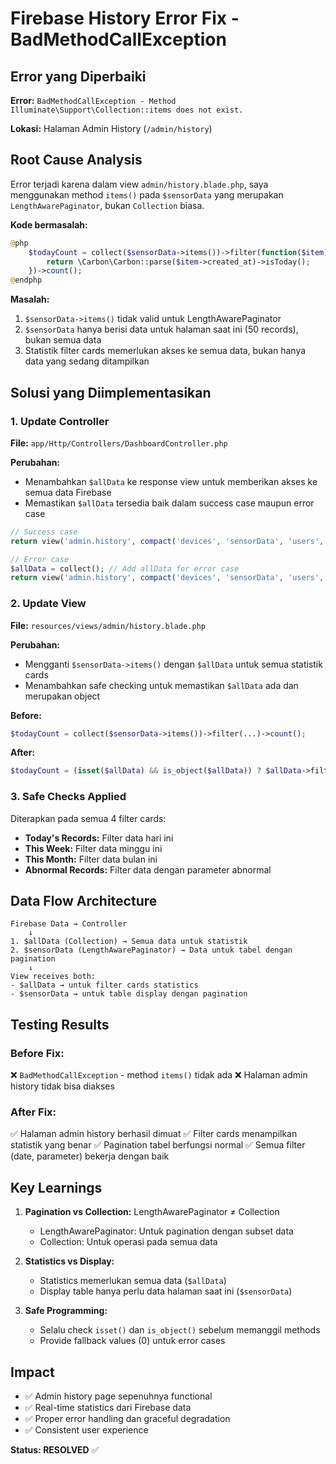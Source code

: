 # Firebase History Error Fix - BadMethodCallException

## Error yang Diperbaiki

**Error:** `BadMethodCallException - Method Illuminate\Support\Collection::items does not exist.`

**Lokasi:** Halaman Admin History (`/admin/history`)

## Root Cause Analysis

Error terjadi karena dalam view `admin/history.blade.php`, saya menggunakan method `items()` pada `$sensorData` yang merupakan `LengthAwarePaginator`, bukan `Collection` biasa.

**Kode bermasalah:**

```php
@php
    $todayCount = collect($sensorData->items())->filter(function($item) {
        return \Carbon\Carbon::parse($item->created_at)->isToday();
    })->count();
@endphp
```

**Masalah:**

1. `$sensorData->items()` tidak valid untuk LengthAwarePaginator
2. `$sensorData` hanya berisi data untuk halaman saat ini (50 records), bukan semua data
3. Statistik filter cards memerlukan akses ke semua data, bukan hanya data yang sedang ditampilkan

## Solusi yang Diimplementasikan

### 1. Update Controller

**File:** `app/Http/Controllers/DashboardController.php`

**Perubahan:**

-   Menambahkan `$allData` ke response view untuk memberikan akses ke semua data Firebase
-   Memastikan `$allData` tersedia baik dalam success case maupun error case

```php
// Success case
return view('admin.history', compact('devices', 'sensorData', 'users', 'totalSensorData', 'allData'));

// Error case
$allData = collect(); // Add allData for error case
return view('admin.history', compact('devices', 'sensorData', 'users', 'totalSensorData', 'allData'));
```

### 2. Update View

**File:** `resources/views/admin/history.blade.php`

**Perubahan:**

-   Mengganti `$sensorData->items()` dengan `$allData` untuk semua statistik cards
-   Menambahkan safe checking untuk memastikan `$allData` ada dan merupakan object

**Before:**

```php
$todayCount = collect($sensorData->items())->filter(...)->count();
```

**After:**

```php
$todayCount = (isset($allData) && is_object($allData)) ? $allData->filter(...)->count() : 0;
```

### 3. Safe Checks Applied

Diterapkan pada semua 4 filter cards:

-   **Today's Records:** Filter data hari ini
-   **This Week:** Filter data minggu ini
-   **This Month:** Filter data bulan ini
-   **Abnormal Records:** Filter data dengan parameter abnormal

## Data Flow Architecture

```
Firebase Data → Controller
    ↓
1. $allData (Collection) → Semua data untuk statistik
2. $sensorData (LengthAwarePaginator) → Data untuk tabel dengan pagination
    ↓
View receives both:
- $allData → untuk filter cards statistics
- $sensorData → untuk table display dengan pagination
```

## Testing Results

### Before Fix:

❌ `BadMethodCallException` - method `items()` tidak ada
❌ Halaman admin history tidak bisa diakses

### After Fix:

✅ Halaman admin history berhasil dimuat
✅ Filter cards menampilkan statistik yang benar
✅ Pagination tabel berfungsi normal
✅ Semua filter (date, parameter) bekerja dengan baik

## Key Learnings

1. **Pagination vs Collection:** LengthAwarePaginator ≠ Collection

    - LengthAwarePaginator: Untuk pagination dengan subset data
    - Collection: Untuk operasi pada semua data

2. **Statistics vs Display:**

    - Statistics memerlukan semua data (`$allData`)
    - Display table hanya perlu data halaman saat ini (`$sensorData`)

3. **Safe Programming:**
    - Selalu check `isset()` dan `is_object()` sebelum memanggil methods
    - Provide fallback values (0) untuk error cases

## Impact

-   ✅ Admin history page sepenuhnya functional
-   ✅ Real-time statistics dari Firebase data
-   ✅ Proper error handling dan graceful degradation
-   ✅ Consistent user experience

**Status: RESOLVED** ✅
